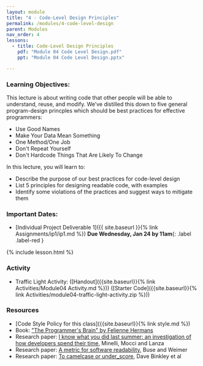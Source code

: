 ```yaml
---
layout: module
title: "4 - Code-Level Design Principles"
permalink: /modules/4-code-level-design
parent: Modules
nav_order: 4
lessons: 
  - title: Code-Level Design Principles
    pdf: "Module 04 Code Level Design.pdf"
    ppt: "Module 04 Code Level Design.pptx"

---
```

### Learning Objectives:
This lecture is about writing code that other people will be able to understand, reuse, and modify. We’ve distilled this down to five general program-design princples which should be best practices for effective programmers:
* Use Good Names
* Make Your Data Mean Something
* One Method/One Job
* Don't Repeat Yourself
* Don't Hardcode Things That Are Likely To Change


In this lecture, you will learn to:

* Describe the purpose of our best practices for code-level design
* List 5 principles for designing readable code, with examples
* Identify some violations of the practices and suggest ways to mitigate them

### Important Dates:
* [Individual Project Deliverable 1]({{ site.baseurl }}{% link Assignments/ip1/ip1.md %}) **Due Wednesday, Jan 24 by 11am**{: .label .label-red }

{% include lesson.html %}

### Activity
* Traffic Light Activity: ([Handout]({{site.baseurl}}{% link Activities/Module04 Activity.md %})) ([Starter Code]({{site.baseurl}}{% link Activities/module04-traffic-light-activity.zip %}))

### Resources
* [Code Style Policy for this class]({{site.baseurl}}{% link style.md %})
* Book: ["The Programmer's Brain" by Felienne Hermans](https://www.manning.com/books/the-programmers-brain)
* Research paper: [I know what you did last summer: an investigation of how developers spend their time](https://dl.acm.org/doi/10.5555/2820282.2820289), Minelli, Mocci and Lanza
* Research paper: [A metric for software readability](https://dl.acm.org/doi/10.1145/1390630.1390647), Buse and Weimer
* Research paper: [To camelcase or under_score](https://ieeexplore.ieee.org/document/5090039), Dave Binkley et al